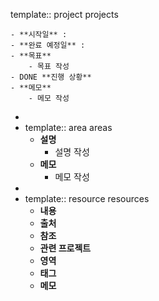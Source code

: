 template:: project
projects

	- **시작일** :
	- **완료 예정일** :
	- **목표**
		- 목표 작성
	- DONE **진행 상황**
	- **메모**
		- 메모 작성
-
- template:: area
  areas
	- **설명**
		- 설명 작성
	- **메모**
		- 메모 작성
-
- template:: resource
  resources
	- **내용**
	- **출처**
	- **참조**
	- **관련 프로젝트**
	- **영역**
	- **태그**
	- **메모**